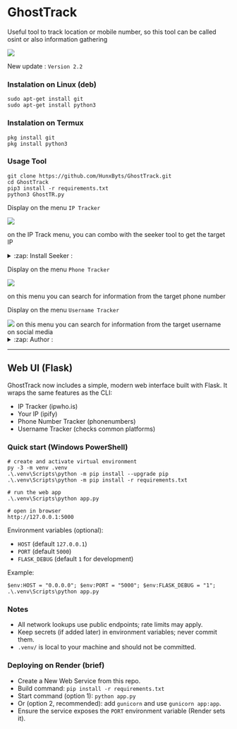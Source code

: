 # GhostTrack
Useful tool to track location or mobile number, so this tool can be called osint or also information gathering

<img src="https://github.com/HunxByts/GhostTrack/blob/main/asset/bn.png"/>

New update :
```Version 2.2```

### Instalation on Linux (deb)
```
sudo apt-get install git
sudo apt-get install python3
```

### Instalation on Termux
```
pkg install git
pkg install python3
```

### Usage Tool
```
git clone https://github.com/HunxByts/GhostTrack.git
cd GhostTrack
pip3 install -r requirements.txt
python3 GhostTR.py
```

Display on the menu ```IP Tracker```

<img src="https://github.com/HunxByts/GhostTrack/blob/main/asset/ip.png " />

on the IP Track menu, you can combo with the seeker tool to get the target IP
<details>
<summary>:zap: Install Seeker :</summary>
- <strong><a href="https://github.com/thewhiteh4t/seeker">Get Seeker</a></strong>
</details>

Display on the menu ```Phone Tracker```

<img src="https://github.com/HunxByts/GhostTrack/blob/main/asset/phone.png" />

on this menu you can search for information from the target phone number

Display on the menu ```Username Tracker```

<img src="https://github.com/HunxByts/GhostTrack/blob/main/asset/User.png"/>
on this menu you can search for information from the target username on social media

<details>
<summary>:zap: Author :</summary>
- <strong><a href="https://github.com/HunxByts">HunxByts</a></strong>
</details>

---

## Web UI (Flask)

GhostTrack now includes a simple, modern web interface built with Flask. It wraps the same features as the CLI:

- IP Tracker (ipwho.is)
- Your IP (ipify)
- Phone Number Tracker (phonenumbers)
- Username Tracker (checks common platforms)

### Quick start (Windows PowerShell)

```
# create and activate virtual environment
py -3 -m venv .venv
.\.venv\Scripts\python -m pip install --upgrade pip
.\.venv\Scripts\python -m pip install -r requirements.txt

# run the web app
.\.venv\Scripts\python app.py

# open in browser
http://127.0.0.1:5000
```

Environment variables (optional):

- `HOST` (default `127.0.0.1`)
- `PORT` (default `5000`)
- `FLASK_DEBUG` (default `1` for development)

Example:

```
$env:HOST = "0.0.0.0"; $env:PORT = "5000"; $env:FLASK_DEBUG = "1"; .\.venv\Scripts\python app.py
```

### Notes

- All network lookups use public endpoints; rate limits may apply.
- Keep secrets (if added later) in environment variables; never commit them.
- `.venv/` is local to your machine and should not be committed.

### Deploying on Render (brief)

- Create a New Web Service from this repo.
- Build command: `pip install -r requirements.txt`
- Start command (option 1): `python app.py`
- Or (option 2, recommended): add `gunicorn` and use `gunicorn app:app`.
- Ensure the service exposes the `PORT` environment variable (Render sets it).
